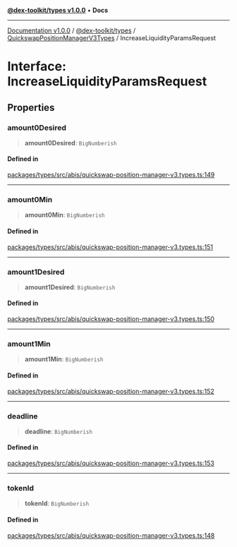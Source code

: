 [**@dex-toolkit/types v1.0.0**](../../../README.md) • **Docs**

***

[Documentation v1.0.0](../../../../../packages.md) / [@dex-toolkit/types](../../../README.md) / [QuickswapPositionManagerV3Types](../README.md) / IncreaseLiquidityParamsRequest

# Interface: IncreaseLiquidityParamsRequest

## Properties

### amount0Desired

> **amount0Desired**: `BigNumberish`

#### Defined in

[packages/types/src/abis/quickswap-position-manager-v3.types.ts:149](https://github.com/niZmosis/dex-toolkit/blob/3d8b41b44787b30fbea5de3ab4737662ffb61bc8/packages/types/src/abis/quickswap-position-manager-v3.types.ts#L149)

***

### amount0Min

> **amount0Min**: `BigNumberish`

#### Defined in

[packages/types/src/abis/quickswap-position-manager-v3.types.ts:151](https://github.com/niZmosis/dex-toolkit/blob/3d8b41b44787b30fbea5de3ab4737662ffb61bc8/packages/types/src/abis/quickswap-position-manager-v3.types.ts#L151)

***

### amount1Desired

> **amount1Desired**: `BigNumberish`

#### Defined in

[packages/types/src/abis/quickswap-position-manager-v3.types.ts:150](https://github.com/niZmosis/dex-toolkit/blob/3d8b41b44787b30fbea5de3ab4737662ffb61bc8/packages/types/src/abis/quickswap-position-manager-v3.types.ts#L150)

***

### amount1Min

> **amount1Min**: `BigNumberish`

#### Defined in

[packages/types/src/abis/quickswap-position-manager-v3.types.ts:152](https://github.com/niZmosis/dex-toolkit/blob/3d8b41b44787b30fbea5de3ab4737662ffb61bc8/packages/types/src/abis/quickswap-position-manager-v3.types.ts#L152)

***

### deadline

> **deadline**: `BigNumberish`

#### Defined in

[packages/types/src/abis/quickswap-position-manager-v3.types.ts:153](https://github.com/niZmosis/dex-toolkit/blob/3d8b41b44787b30fbea5de3ab4737662ffb61bc8/packages/types/src/abis/quickswap-position-manager-v3.types.ts#L153)

***

### tokenId

> **tokenId**: `BigNumberish`

#### Defined in

[packages/types/src/abis/quickswap-position-manager-v3.types.ts:148](https://github.com/niZmosis/dex-toolkit/blob/3d8b41b44787b30fbea5de3ab4737662ffb61bc8/packages/types/src/abis/quickswap-position-manager-v3.types.ts#L148)
